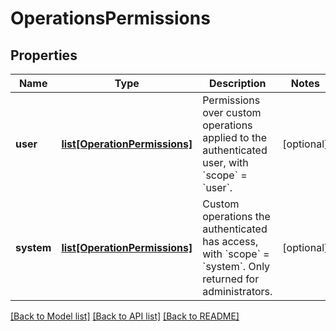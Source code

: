 # OperationsPermissions

## Properties
Name | Type | Description | Notes
------------ | ------------- | ------------- | -------------
**user** | [**list[OperationPermissions]**](OperationPermissions.md) | Permissions over custom operations applied to the authenticated user, with &#x60;scope&#x60; &#x3D; &#x60;user&#x60;.  | [optional] 
**system** | [**list[OperationPermissions]**](OperationPermissions.md) | Custom operations the authenticated has access, with &#x60;scope&#x60; &#x3D; &#x60;system&#x60;. Only returned for administrators.  | [optional] 

[[Back to Model list]](../README.md#documentation-for-models) [[Back to API list]](../README.md#documentation-for-api-endpoints) [[Back to README]](../README.md)


